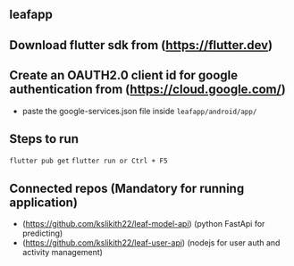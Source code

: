 ## leafapp

## Download flutter sdk from (https://flutter.dev)

## Create an OAUTH2.0 client id for google authentication from (https://cloud.google.com/)
- paste the google-services.json file inside ```leafapp/android/app/```

## Steps to run
``` flutter pub get ```
``` flutter run or Ctrl + F5 ```

## Connected repos (Mandatory for running application)

- (https://github.com/kslikith22/leaf-model-api)   (python FastApi for predicting)
- (https://github.com/kslikith22/leaf-user-api)   (nodejs for user auth and activity management)


